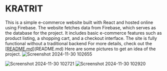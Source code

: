 # KRATRIT
This is a simple e-commerce website built with React and hosted online using Firebase. The website fetches data from Firebase, which serves as the database for the project. It includes basic e-commerce features such as product listing, a shopping cart, and a checkout interface. The site is fully functional without a traditional backend 
For more details, check out the [[README.md](https://kratrit-c0e6d.web.app/)](README.md)
Here are some pictures to get an idea of ​​the project.
![Screenshot 2024-11-30 102655](https://github.com/user-attachments/assets/29502e8d-60e9-4c48-be24-e52d7002a288)

![Screenshot 2024-11-30 102721](https://github.com/user-attachments/assets/5672a7c9-ee2b-4b0f-b33f-588e6f49f4c8)
![Screenshot 2024-11-30 102920](https://github.com/user-attachments/assets/c4e4dea1-d5ca-426e-a507-303954904cca)
